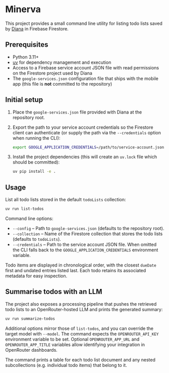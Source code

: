 # Minerva

This project provides a small command line utility for listing todo lists saved by
[Diana](https://github.com/fcrescio/Diana) in Firebase Firestore.

## Prerequisites

* Python 3.11+
* [uv](https://docs.astral.sh/uv/) for dependency management and execution
* Access to a Firebase service account JSON file with read permissions on the
  Firestore project used by Diana
* The `google-services.json` configuration file that ships with the mobile app
  (this file is **not** committed to the repository)

## Initial setup

1. Place the `google-services.json` file provided with Diana at the repository root.
2. Export the path to your service account credentials so the Firestore client can
   authenticate (or supply the path via the `--credentials` option when running the
   CLI):

   ```bash
   export GOOGLE_APPLICATION_CREDENTIALS=/path/to/service-account.json
   ```
3. Install the project dependencies (this will create an `uv.lock` file which should be
   committed):

   ```bash
   uv pip install -e .
   ```

## Usage

List all todo lists stored in the default `todoLists` collection:

```bash
uv run list-todos
```

Command line options:

* `--config` – Path to `google-services.json` (defaults to the repository root).
* `--collection` – Name of the Firestore collection that stores the todo lists
  (defaults to `todoLists`).
* `--credentials` – Path to the service account JSON file. When omitted the CLI falls
  back to the `GOOGLE_APPLICATION_CREDENTIALS` environment variable.

Todo items are displayed in chronological order, with the closest `dueDate` first
and undated entries listed last. Each todo retains its associated metadata for
easy inspection.

## Summarise todos with an LLM

The project also exposes a processing pipeline that pushes the retrieved todo lists
to an OpenRouter-hosted LLM and prints the generated summary:

```bash
uv run summarize-todos
```

Additional options mirror those of `list-todos`, and you can override the target
model with `--model`. The command expects the `OPENROUTER_API_KEY` environment
variable to be set. Optional `OPENROUTER_APP_URL` and `OPENROUTER_APP_TITLE`
variables allow identifying your integration in OpenRouter dashboards.

The command prints a table for each todo list document and any nested subcollections
(e.g. individual todo items) that belong to it.
